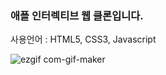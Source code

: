 ### 애플 인터렉티브 웹 클론입니다.

사용언어 : HTML5, CSS3, Javascript

![ezgif com-gif-maker](https://user-images.githubusercontent.com/60591071/113405000-0d4e6480-93e4-11eb-8ddc-decffc468637.gif)
